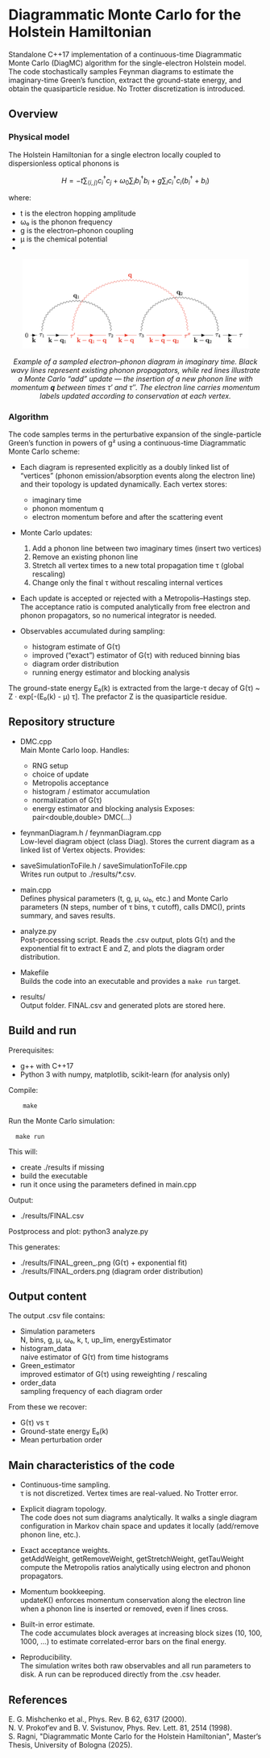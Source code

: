 # Diagrammatic Monte Carlo for the Holstein Hamiltonian

Standalone C++17 implementation of a continuous-time Diagrammatic Monte Carlo (DiagMC) algorithm for the single-electron Holstein model.  
The code stochastically samples Feynman diagrams to estimate the imaginary-time Green’s function, extract the ground-state energy, and obtain the quasiparticle residue. No Trotter discretization is introduced.

## Overview

### Physical model

The Holstein Hamiltonian for a single electron locally coupled to dispersionless optical phonons is

```math
H = -t \sum_{\langle i,j \rangle} c_i^\dagger c_j
  + \omega_0 \sum_i b_i^\dagger b_i
  + g \sum_i c_i^\dagger c_i (b_i^\dagger + b_i)
```

where:
- t is the electron hopping amplitude
- ω₀ is the phonon frequency
- g is the electron–phonon coupling
- μ is the chemical potential
- 
<p align="center">
  <img src="./diagram.jpg" width="450">
</p>
<p align="center"><em>
Example of a sampled electron–phonon diagram in imaginary time.
Black wavy lines represent existing phonon propagators, while red lines
illustrate a Monte Carlo “add” update — the insertion of a new phonon line
with momentum <b>q</b> between times τ′ and τ″. The electron line carries
momentum labels updated according to conservation at each vertex.
</em></p>

### Algorithm

The code samples terms in the perturbative expansion of the single-particle Green’s function in powers of g² using a continuous-time Diagrammatic Monte Carlo scheme:

- Each diagram is represented explicitly as a doubly linked list of “vertices” (phonon emission/absorption events along the electron line) and their topology is updated dynamically. Each vertex stores:
  - imaginary time
  - phonon momentum q
  - electron momentum before and after the scattering event

- Monte Carlo updates:
  1. Add a phonon line between two imaginary times (insert two vertices)
  2. Remove an existing phonon line
  3. Stretch all vertex times to a new total propagation time τ (global rescaling)
  4. Change only the final τ without rescaling internal vertices

- Each update is accepted or rejected with a Metropolis–Hastings step. The acceptance ratio is computed analytically from free electron and phonon propagators, so no numerical integrator is needed.

- Observables accumulated during sampling:
  - histogram estimate of G(τ)
  - improved (“exact”) estimator of G(τ) with reduced binning bias
  - diagram order distribution
  - running energy estimator and blocking analysis

The ground-state energy E₀(k) is extracted from the large-τ decay of G(τ) ~ Z · exp[-(E₀(k) - μ) τ]. The prefactor Z is the quasiparticle residue.

## Repository structure

- DMC.cpp  
  Main Monte Carlo loop. Handles:
  - RNG setup
  - choice of update
  - Metropolis acceptance
  - histogram / estimator accumulation
  - normalization of G(τ)
  - energy estimator and blocking analysis
  Exposes:
  pair<double,double> DMC(...)

- feynmanDiagram.h / feynmanDiagram.cpp  
  Low-level diagram object (class Diag). Stores the current diagram as a linked list of Vertex objects. Provides:

- saveSimulationToFile.h / saveSimulationToFile.cpp  
  Writes run output to ./results/*.csv.

- main.cpp  
  Defines physical parameters (t, g, μ, ω₀, etc.) and Monte Carlo parameters (N steps, number of τ bins, τ cutoff), calls DMC(), prints summary, and saves results.

- analyze.py  
  Post-processing script. Reads the .csv output, plots G(τ) and the exponential fit to extract E and Z, and plots the diagram order distribution.

- Makefile  
  Builds the code into an executable and provides a `make run` target.

- results/  
  Output folder. FINAL.csv and generated plots are stored here.

## Build and run

Prerequisites:
- g++ with C++17
- Python 3 with numpy, matplotlib, scikit-learn (for analysis only)

Compile:
```
    make
```

Run the Monte Carlo simulation:
```  
  make run
```

This will:
- create ./results if missing
- build the executable
- run it once using the parameters defined in main.cpp

Output:
- ./results/FINAL.csv

Postprocess and plot:
    python3 analyze.py

This generates:
- ./results/FINAL_green_.png (G(τ) + exponential fit)
- ./results/FINAL_orders.png (diagram order distribution)

## Output content

The output .csv file contains:
- Simulation parameters  
  N, bins, g, μ, ω₀, k, t, up_lim, energyEstimator
- histogram_data  
  naive estimator of G(τ) from time histograms
- Green_estimator  
  improved estimator of G(τ) using reweighting / rescaling
- order_data  
  sampling frequency of each diagram order

From these we recover:
- G(τ) vs τ
- Ground-state energy E₀(k)
- Mean perturbation order

## Main characteristics of the code

- Continuous-time sampling.  
  τ is not discretized. Vertex times are real-valued. No Trotter error.

- Explicit diagram topology.  
  The code does not sum diagrams analytically. It walks a single diagram configuration in Markov chain space and updates it locally (add/remove phonon line, etc.).

- Exact acceptance weights.  
  getAddWeight, getRemoveWeight, getStretchWeight, getTauWeight compute the Metropolis ratios analytically using electron and phonon propagators.

- Momentum bookkeeping.  
  updateK() enforces momentum conservation along the electron line when a phonon line is inserted or removed, even if lines cross.

- Built-in error estimate.  
  The code accumulates block averages at increasing block sizes (10, 100, 1000, …) to estimate correlated-error bars on the final energy.

- Reproducibility.  
  The simulation writes both raw observables and all run parameters to disk. A run can be reproduced directly from the .csv header.

## References
E. G. Mishchenko et al., Phys. Rev. B 62, 6317 (2000).  
N. V. Prokof’ev and B. V. Svistunov, Phys. Rev. Lett. 81, 2514 (1998).   
S. Ragni, "Diagrammatic Monte Carlo for the Holstein Hamiltonian", Master’s Thesis, University of Bologna (2025).
